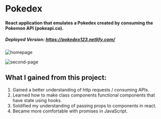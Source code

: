# Pokedex

#### React application that emulates a Pokedex created by consuming the Pokemon API (pokeapi.co).

##### Deployed Version: https://pokedex123.netlify.com/

![homepage](https://user-images.githubusercontent.com/44681780/69285642-3cc15000-0ba6-11ea-8785-c48715ae809b.jpg)

![second-page](https://user-images.githubusercontent.com/44681780/69285646-3f23aa00-0ba6-11ea-821e-6439649bef52.jpg)

## What I gained from this project:
1. Gained a better understanding of http requests / consuming APIs.
2. Learned how to make class components functional components that have state using hooks.
3. Soldified my understanding of passing props to components in react.
4. Became more comfortable with promises in JavaScript.

